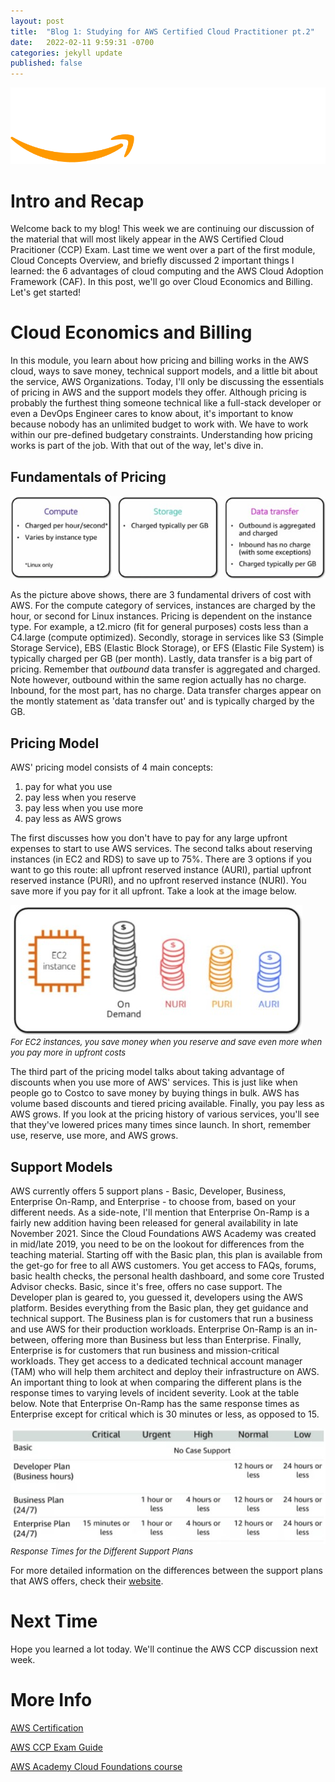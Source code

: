 ```yaml
---
layout: post
title:  "Blog 1: Studying for AWS Certified Cloud Practitioner pt.2"
date:   2022-02-11 9:59:31 -0700
categories: jekyll update
published: false
---
```

![AWS Training and Certification](/assets/aws-training-and-certification.png)
# **Intro and Recap**
Welcome back to my blog! This week we are continuing our discussion of the material that will most likely appear in the AWS Certified Cloud Pracitioner (CCP) Exam. Last time we went over a part of the first module, Cloud Concepts Overview, and briefly discussed 2 important things I learned: the 6 advantages of cloud computing and the AWS Cloud Adoption Framework (CAF). In this post, we'll go over Cloud Economics and Billing. Let's get started!

# **Cloud Economics and Billing**
In this module, you learn about how pricing and billing works in the AWS cloud, ways to save money, technical support models, and a little bit about the service, AWS Organizations. Today, I'll only be discussing the essentials of pricing in AWS and the support models they offer. Although pricing is probably the furthest thing someone technical like a full-stack developer or even a DevOps Engineer cares to know about, it's important to know because nobody has an unlimited budget to work with. We have to work within our pre-defined budgetary constraints. Understanding how pricing works is part of the job. With that out of the way, let's dive in.

## **Fundamentals of Pricing**

![AWS 3 Pricing Fundamentals](/assets/aws-pricing-fundamentals.jpg)

As the picture above shows, there are 3 fundamental drivers of cost with AWS. For the compute category of services, instances are charged by the hour, or second for Linux instances. Pricing is dependent on the instance type. For example, a t2.micro (fit for general purposes) costs less than 
a C4.large (compute optimized). Secondly, storage in services like S3 (Simple Storage Service), EBS (Elastic Block Storage), or EFS (Elastic File System) is typically charged per GB (per month). Lastly, data transfer is a big part of pricing. Remember that *outbound* data transfer is aggregated and charged. Note however, outbound within the same region actually has no charge. Inbound, for the most part, has no charge. Data transfer charges appear on the montly statement as 'data transfer out' and is typically charged by the GB.

## **Pricing Model**
AWS' pricing model consists of 4 main concepts: 
1. pay for what you use
2. pay less when you reserve
3. pay less when you use more
4. pay less as AWS grows

The first discusses how you don't have to pay for any large upfront expenses to start to use AWS services. The second talks about reserving instances (in EC2 and RDS) to save up to 75%. There are 3 options if you want to go this route: all upfront reserved instance (AURI), partial upfront reserved instance (PURI), and no upfront reserved instance (NURI). You save more if you pay for it all upfront. Take a look at the image below.

![AWS Pay Less When You Reserve](/assets/aws-pay-less-reserve.jpg)<br/><font size="2.75px"><em>For EC2 instances, you save money when you reserve and save even more when you pay more in upfront costs</em></font>

The third part of the pricing model talks about taking advantage of discounts when you use more of AWS' services. This is just like when people go to Costco to save money by buying things in bulk. AWS has volume based discounts and tiered pricing available. Finally, you pay less as AWS grows. If you look at the pricing history of various services, you'll see that they've lowered prices many times since launch. In short, remember use, reserve, use more, and AWS grows.

## **Support Models**
AWS currently offers 5 support plans - Basic, Developer, Business, Enterprise On-Ramp, and Enterprise - to choose from, based on your different needs. As a side-note, I'll mention that Enterprise On-Ramp is a fairly new addition having been released for general availability in late November 2021. Since the Cloud Foundations AWS Academy was created in mid/late 2019, you need to be on the lookout for differences from the teaching material. Starting off with the Basic plan, this plan is available from the get-go for free to all AWS customers. You get access to FAQs, forums, basic health checks, the personal health dashboard, and some core Trusted Advisor checks. Basic, since it's free, offers no case support. The Developer plan is geared to, you guessed it, developers using the AWS platform. Besides everything from the Basic plan, they get guidance and technical support. The Business plan is for customers that run a business and use AWS for their production workloads. Enterprise On-Ramp is an in-between, offering more than Business but less than Enterprise. Finally, Enterprise is for customers that run business and mission-critical workloads. They get access to a dedicated technical account manager (TAM) who will help them architect and deploy their infrastructure on AWS. An important thing to look at when comparing the different plans is the response times to varying levels of incident severity. Look at the table below. Note that Enterprise On-Ramp has the same response times as Enterprise except for critical which is 30 minutes or less, as opposed to 15.

![AWS Support Plans Response Times Comparison](/assets/aws-support-response-time-table.jpg)<br/><font size="2.75px"><em>Response Times for the Different Support Plans</em></font>

For more detailed information on the differences between the support plans that AWS offers, check their [website](https://aws.amazon.com/premiumsupport/plans/).

# **Next Time**
Hope you learned a lot today. We'll continue the AWS CCP discussion next week.

# **More Info**
[AWS Certification](https://aws.amazon.com/certification/)

[AWS CCP Exam Guide](https://d1.awsstatic.com/training-and-certification/docs-cloud-practitioner/AWS-Certified-Cloud-Practitioner_Exam-Guide.pdf)

[AWS Academy Cloud Foundations course](https://aws.amazon.com/training/awsacademy/)